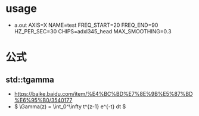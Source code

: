 # usage
+ a.out AXIS=X NAME=test FREQ_START=20 FREQ_END=90 HZ_PER_SEC=30 CHIPS=adxl345_head MAX_SMOOTHING=0.3
# 公式
##  std::tgamma
+ https://baike.baidu.com/item/%E4%BC%BD%E7%8E%9B%E5%87%BD%E6%95%B0/3540177
+ $ \Gamma(z) = \int_0^\infty t^{z-1} e^{-t} dt $
